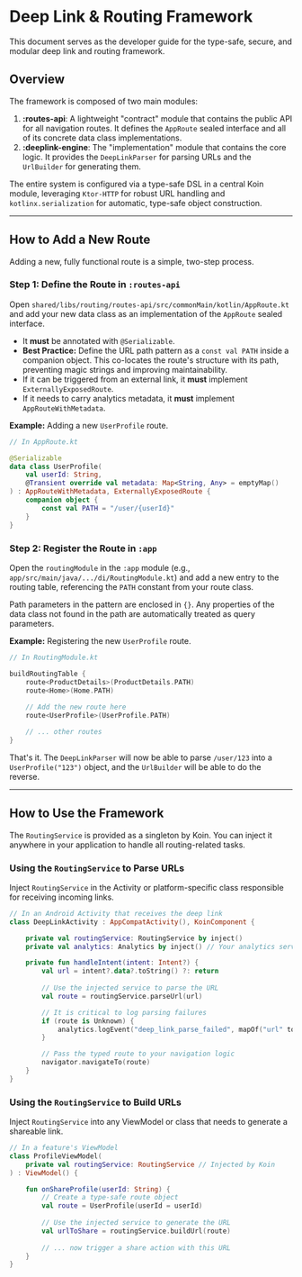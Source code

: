 # Deep Link & Routing Framework

This document serves as the developer guide for the type-safe, secure, and modular deep link and routing framework.

## Overview

The framework is composed of two main modules:

1.  **:routes-api**: A lightweight "contract" module that contains the public API for all navigation routes. It defines the `AppRoute` sealed interface and all of its concrete data class implementations.
2.  **:deeplink-engine**: The "implementation" module that contains the core logic. It provides the `DeepLinkParser` for parsing URLs and the `UrlBuilder` for generating them.

The entire system is configured via a type-safe DSL in a central Koin module, leveraging `Ktor-HTTP` for robust URL handling and `kotlinx.serialization` for automatic, type-safe object construction.

---

## How to Add a New Route

Adding a new, fully functional route is a simple, two-step process.

### Step 1: Define the Route in `:routes-api`

Open `shared/libs/routing/routes-api/src/commonMain/kotlin/AppRoute.kt` and add your new data class as an implementation of the `AppRoute` sealed interface.

-   It **must** be annotated with `@Serializable`.
-   **Best Practice:** Define the URL path pattern as a `const val PATH` inside a companion object. This co-locates the route's structure with its path, preventing magic strings and improving maintainability.
-   If it can be triggered from an external link, it **must** implement `ExternallyExposedRoute`.
-   If it needs to carry analytics metadata, it **must** implement `AppRouteWithMetadata`.

**Example:** Adding a new `UserProfile` route.

```kotlin
// In AppRoute.kt

@Serializable
data class UserProfile(
    val userId: String,
    @Transient override val metadata: Map<String, Any> = emptyMap()
) : AppRouteWithMetadata, ExternallyExposedRoute {
    companion object {
        const val PATH = "/user/{userId}"
    }
}
```

### Step 2: Register the Route in `:app`

Open the `routingModule` in the `:app` module (e.g., `app/src/main/java/.../di/RoutingModule.kt`) and add a new entry to the routing table, referencing the `PATH` constant from your route class.

Path parameters in the pattern are enclosed in `{}`. Any properties of the data class not found in the path are automatically treated as query parameters.

**Example:** Registering the new `UserProfile` route.

```kotlin
// In RoutingModule.kt

buildRoutingTable {
    route<ProductDetails>(ProductDetails.PATH)
    route<Home>(Home.PATH)
    
    // Add the new route here
    route<UserProfile>(UserProfile.PATH)

    // ... other routes
}
```

That's it. The `DeepLinkParser` will now be able to parse `/user/123` into a `UserProfile("123")` object, and the `UrlBuilder` will be able to do the reverse.

---

## How to Use the Framework

The `RoutingService` is provided as a singleton by Koin. You can inject it anywhere in your application to handle all routing-related tasks.

### Using the `RoutingService` to Parse URLs

Inject `RoutingService` in the Activity or platform-specific class responsible for receiving incoming links.

```kotlin
// In an Android Activity that receives the deep link
class DeepLinkActivity : AppCompatActivity(), KoinComponent {

    private val routingService: RoutingService by inject()
    private val analytics: Analytics by inject() // Your analytics service

    private fun handleIntent(intent: Intent?) {
        val url = intent?.data?.toString() ?: return
        
        // Use the injected service to parse the URL
        val route = routingService.parseUrl(url)

        // It is critical to log parsing failures
        if (route is Unknown) {
            analytics.logEvent("deep_link_parse_failed", mapOf("url" to url))
        }

        // Pass the typed route to your navigation logic
        navigator.navigateTo(route)
    }
}
```

### Using the `RoutingService` to Build URLs

Inject `RoutingService` into any ViewModel or class that needs to generate a shareable link.

```kotlin
// In a feature's ViewModel
class ProfileViewModel(
    private val routingService: RoutingService // Injected by Koin
) : ViewModel() {

    fun onShareProfile(userId: String) {
        // Create a type-safe route object
        val route = UserProfile(userId = userId)
        
        // Use the injected service to generate the URL
        val urlToShare = routingService.buildUrl(route)
        
        // ... now trigger a share action with this URL
    }
}
```
